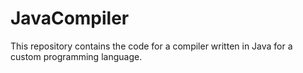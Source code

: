 # JavaCompiler
 This repository contains the code for a compiler written in Java for a custom programming language.
